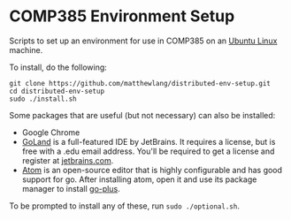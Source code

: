 # COMP385 Environment Setup

Scripts to set up an environment for use in COMP385 on an [Ubuntu
Linux](https://ubuntu.org) machine.

To install, do the following:
```
git clone https://github.com/matthewlang/distributed-env-setup.git
cd distributed-env-setup
sudo ./install.sh
```

Some packages that are useful (but not necessary) can also be installed:
* Google Chrome
* [GoLand](https://www.jetbrains.com/go) is a full-featured IDE by JetBrains.
  It requires a license, but is free with a .edu email address. You'll be
  required to get a license and register at
  [jetbrains.com](https://jetbrains.com/student/).
* [Atom](https://atom.io) is an open-source editor that is highly configurable
  and has good support for go. After installing atom, open it and use its
  package manager to install [go-plus](https://atom.io/packages/go-plus).

To be prompted to install any of these, run `sudo ./optional.sh`.
